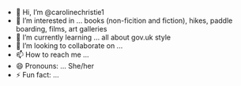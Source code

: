 - 👋 Hi, I’m @carolinechristie1
- 👀 I’m interested in ... books (non-ficition and fiction), hikes, paddle boarding, films, art galleries
- 🌱 I’m currently learning ... all about gov.uk style
- 💞️ I’m looking to collaborate on ... 
- 📫 How to reach me ...
- 😄 Pronouns: ... She/her
- ⚡ Fun fact: ...

<!---
carolinechristie1/carolinechristie1 is a ✨ special ✨ repository because its `README.md` (this file) appears on your GitHub profile.
You can click the Preview link to take a look at your changes.
--->
